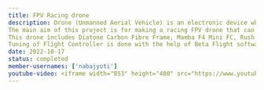 ```yaml
---
title: FPV Racing drone
description: Drone (Unmanned Aerial Vehicle) is an electronic device which is remote controlled based aircraft capable of vertical flight, fast and precise. They are quite stable thanks to MAMBA F4 FC. It can be used to for live streaming, FPV racing, surveillance, fast videography with smooth movements and many more.
The main aim of this project is for making a racing FPV drone that can be used for various racing competitions organized India wide.
This drone includes Diatone Carbon Fibre Frame, Mamba F4 Mini FC, Rush Tank VTX, DAL Polycarbonate Propellers, FS-X6B receiver, FlySky i6S transmitter, F40 mini-ESC, Run Cam Split mini V2 with recorder module, 5.8 GHz OTG video receiver, F4 Pro-2 BLDC Motors, Simple VR Headset, Diatone Carbon Fibre Frame.
Tuning of Flight Controller is done with the help of Beta Flight software where PID is added to the system with accelerometer and gyroscope in order to obtain more stability during flight.
date: 2022-10-17
status: completed
member-usernames: ['nabajyoti']
youtube-video: <iframe width="853" height="480" src="https://www.youtube.com/watch?v=8lzzmgZGuZw" frameborder="0" allow="accelerometer; autoplay; encrypted-media; gyroscope; picture-in-picture" allowfullscreen></iframe>
---
```

